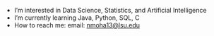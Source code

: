 -  I’m interested in Data Science, Statistics, and Artificial Intelligence
-  I’m currently learning Java, Python, SQL, C
-  How to reach me: email: nmoha13@lsu.edu
